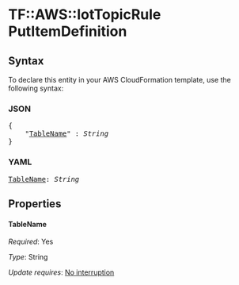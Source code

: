 # TF::AWS::IotTopicRule PutItemDefinition

## Syntax

To declare this entity in your AWS CloudFormation template, use the following syntax:

### JSON

<pre>
{
    "<a href="#tablename" title="TableName">TableName</a>" : <i>String</i>
}
</pre>

### YAML

<pre>
<a href="#tablename" title="TableName">TableName</a>: <i>String</i>
</pre>

## Properties

#### TableName

_Required_: Yes

_Type_: String

_Update requires_: [No interruption](https://docs.aws.amazon.com/AWSCloudFormation/latest/UserGuide/using-cfn-updating-stacks-update-behaviors.html#update-no-interrupt)

